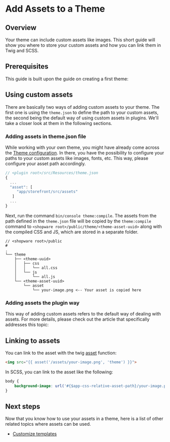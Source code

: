 # Add Assets to a Theme

## Overview

Your theme can include custom assets like images. This short guide will show you where to store your custom assets and how you can link them in Twig and SCSS.

## Prerequisites

This guide is built upon the guide on creating a first theme:

<PageRef page="create-a-theme" />

## Using custom assets

There are basically two ways of adding custom assets to your theme. The first one is using the `theme.json` to define the path to your custom assets, the second being the default way of using custom assets in plugins. We'll take a closer look at them in the following sections.

### Adding assets in theme.json file

While working with your own theme, you might have already come across the [Theme configuration](theme-configuration). In there, you have the possibility to configure your paths to your custom assets like images, fonts, etc. This way, please configure your asset path accordingly.

```javascript
// <plugin root>/src/Resources/theme.json
{
  ...
  "asset": [
     "app/storefront/src/assets"
   ]
  ...
}
```

Next, run the command `bin/console theme:compile`. The assets from the path defined in the `theme.json` file will be copied by the `theme:compile` command to `<shopware root>/public/theme/<theme-asset-uuid>` along with the compiled CSS and JS, which are stored in a separate folder.

```text
// <shopware root>/public
# 
.
└── theme
    ├── <theme-uuid>
    │   ├── css
    │   │   └── all.css
    │   └── js
    │       └── all.js
    └── <theme-asset-uuid>
        └── asset
            └── your-image.png <-- Your asset is copied here  
```

### Adding assets the plugin way

This way of adding custom assets refers to the default way of dealing with assets. For more details, please check out the article that specifically addresses this topic:

<PageRef page="../plugins/storefront/add-custom-assets" />

## Linking to assets

You can link to the asset with the twig [asset](https://symfony.com/doc/current/templates.html#linking-to-css-javascript-and-image-assets) function:

```html
<img src="{{ asset('/assets/your-image.png', 'theme') }}">
```

In SCSS, you can link to the asset like the following:

```css
body {
    background-image: url('#{$app-css-relative-asset-path}/your-image.png');
}
```

## Next steps

Now that you know how to use your assets in a theme, here is a list of other related topics where assets can be used.

* [Customize templates](../plugins/storefront/customize-templates)
